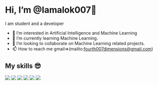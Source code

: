 # Hi, I’m @Iamalok007👋





I am student and a developer 


- 👀 I’m interested in Artificial Intelligence and Machine Learning
- 🌱 I’m currently learning Machine Learning.
- 💞️ I’m looking to collaborate on Machine Learning related projects.
- 📫 How to reach me gmail=>(mailto:fourth007dimensions@gmail.com)

## My skills 😎 
![](https://img.shields.io/badge/Python-FFD43B?style=for-the-badge&logo=python&logoColor=blue)
![](https://img.shields.io/badge/JavaScript-323330?style=for-the-badge&logo=javascript&logoColor=F7DF1E)
![](https://img.shields.io/badge/HTML5-E34F26?style=for-the-badge&logo=html5&logoColor=white)
![](https://img.shields.io/badge/CSS3-1572B6?style=for-the-badge&logo=css3&logoColor=white)
![](https://img.shields.io/badge/C%2B%2B-00599C?style=for-the-badge&logo=c%2B%2B&logoColor=white)
![](https://img.shields.io/badge/C-00599C?style=for-the-badge&logo=c&logoColor=white)



<!---
Iamalok007/Iamalok007 is repository for github profile.
--->

